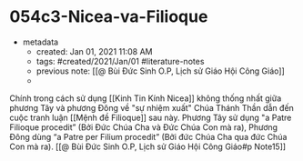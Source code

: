 # 054c3-Nicea-va-Filioque

- metadata
	- created: Jan 01, 2021 11:08 AM
	- tags: #created/2021/Jan/01 #literature-notes 
	- previous note: [[@ Bùi Đức Sinh O.P, Lịch sử Giáo Hội Công Giáo]]
	- 
Chính trong cách sử dụng [[Kinh Tin Kính Nicea]] không thống nhất giữa phương Tây và phương Đông về "sự nhiệm xuất" Chúa Thánh Thần dẫn đến cuộc tranh luận [[Mệnh đề Filioque]] sau này. Phương Tây sử dụng "a Patre Filioque procedit” (Bởi Đức Chúa Cha và Đức Chúa Con mà ra), Phương Đông dùng “a Patre per Filium procedit” (Bởi đức Chúa Cha qua đức Chúa Con mà ra). [[@ Bùi Đức Sinh O.P, Lịch sử Giáo Hội Công Giáo#p Note15]]